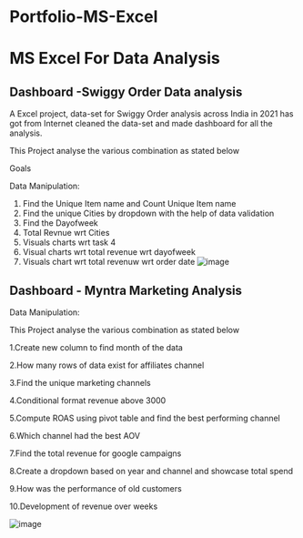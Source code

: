 # Portfolio-MS-Excel
# MS Excel For Data Analysis
## Dashboard -Swiggy Order Data analysis

A Excel project, data-set for Swiggy Order analysis across India in 2021 has got from Internet cleaned the data-set and made dashboard for all the analysis.

This Project analyse the various combination as stated below 

Goals

Data Manipulation:

1. Find the Unique Item name and Count Unique Item name
2. Find the unique Cities by dropdown with the help of data validation
3. Find the Dayofweek
4. Total Revnue wrt Cities
5. Visuals charts wrt task 4
6. Visual charts wrt total revenue wrt dayofweek
7. Visuals chart wrt total revenuw wrt order date
   ![image](https://github.com/ramkamarajugadda/Portfolio-MSExcel/assets/154403806/0243177b-7552-491e-b2c7-be6318cc4808)

## Dashboard - Myntra Marketing Analysis

Data Manipulation:

This Project analyse the various combination as stated below 

1.Create new column to find month of the data

2.How many rows of data exist for affiliates channel

3.Find the unique marketing channels

4.Conditional format revenue above 3000

5.Compute ROAS using pivot table and find the best performing channel

6.Which channel had the best AOV

7.Find the total revenue for google campaigns

8.Create a dropdown based on year and channel and showcase total spend

9.How was the performance of old customers

10.Development of revenue over weeks

![image](https://github.com/ramkamarajugadda/Portfolio-MSExcel/assets/154403806/badd3415-2fb5-43fa-9edb-fd0611cf32b3)






















